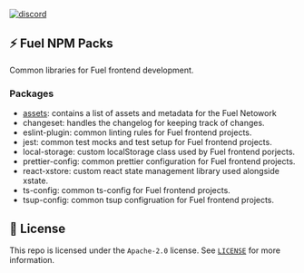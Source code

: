 [![discord](https://img.shields.io/badge/chat%20on-discord-orange?&logo=discord&logoColor=ffffff&color=7389D8&labelColor=6A7EC2)](https://discord.gg/xfpK4Pe)

## ⚡️ Fuel NPM Packs

Common libraries for Fuel frontend development.

### Packages

- [assets](./packages/assets/README.md): contains a list of assets and metadata for the Fuel Netowork
- changeset: handles the changelog for keeping track of changes.
- eslint-plugin: common linting rules for Fuel frontend projects.
- jest: common test mocks and test setup for Fuel frontend projects.
- local-storage: custom localStorage class used by Fuel frontend porjects.
- prettier-config: common prettier configuration for Fuel frontend projects.
- react-xstore: custom react state management library used alongside xstate.
- ts-config: common ts-config for Fuel frontend projects.
- tsup-config: common tsup configruation for Fuel frontend projects.

## 📜 License

This repo is licensed under the `Apache-2.0` license. See [`LICENSE`](./LICENSE) for more information.